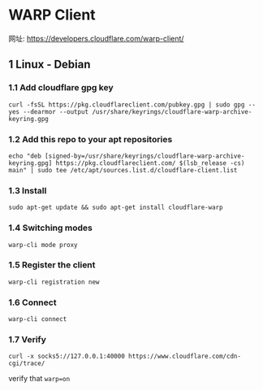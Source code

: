 # WARP Client

网址: https://developers.cloudflare.com/warp-client/

## 1 Linux - Debian

### 1.1 Add cloudflare gpg key

```shell
curl -fsSL https://pkg.cloudflareclient.com/pubkey.gpg | sudo gpg --yes --dearmor --output /usr/share/keyrings/cloudflare-warp-archive-keyring.gpg
```

### 1.2 Add this repo to your apt repositories

```shell
echo "deb [signed-by=/usr/share/keyrings/cloudflare-warp-archive-keyring.gpg] https://pkg.cloudflareclient.com/ $(lsb_release -cs) main" | sudo tee /etc/apt/sources.list.d/cloudflare-client.list
```

### 1.3 Install

```shell
sudo apt-get update && sudo apt-get install cloudflare-warp
```

### 1.4 Switching modes

```shell
warp-cli mode proxy
```

### 1.5 Register the client

```shell
warp-cli registration new
```

### 1.6 Connect

```shell
warp-cli connect
```

### 1.7 Verify

```shell
curl -x socks5://127.0.0.1:40000 https://www.cloudflare.com/cdn-cgi/trace/
```

verify that `warp=on`
